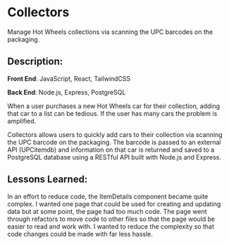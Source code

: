 # Collectors
Manage Hot Wheels collections via scanning the UPC barcodes on the packaging.

## Description:

**Front End**: JavaScript, React, TailwindCSS

**Back End**: Node.js, Express, PostgreSQL

When a user purchases a new Hot Wheels car for their collection, adding that car to a list can be tedious. If the user has many cars the problem is amplified.

Collectors allows users to quickly add cars to their collection via scanning the UPC barcode on the packaging. The barcode is passed to an external API (UPCitemdb) 
and information on that car is returned and saved to a PostgreSQL database using a RESTful API built with Node.js and Express.

## Lessons Learned:

In an effort to reduce code, the ItemDetails component became quite complex. I wanted one page that could be used for creating and updating data but at some point, the page had
too much code. The page went through refactors to move code to other files so that the page would be easier to read and work with. I wanted to reduce the complexity so that
code changes could be made with far less hassle.




